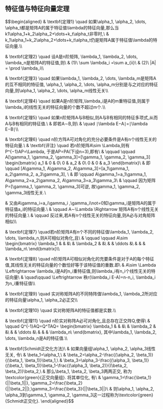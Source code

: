 ## 特征值与特征向量定理
$$\begin{aligned}
& \textbf{定理1} \quad 如果\alpha_1, \alpha_2, \dots, \alpha_t都是矩阵A的属于特征值\lambda的特征向量,那么当k1\alpha_1+k_2\alpha_2+\dots+k_t\alpha_t非零时,\\
& k_1\alpha_1+k_2\alpha_2+\dots+k_t\alpha_t仍是矩阵A属于特征值\lambda的特征向量.\\\\

& \textbf{定理2} \quad 设A是n阶矩阵, \lambda_1, \lambda_2, \dots, \lambda_n是矩阵A的特征值,则\\
& (1)\ \sum \lambda_i =\sum a_{ii}\\
& (2)\ |A| = \prod \lambda_i\\\\ 

& \textbf{定理3} \quad 如果\lambda_1, \lambda_2, \dots, \lambda_m是矩阵A的互不相同的特征值, \alpha_1, \alpha_2, \dots, \alpha_m分别是与之对应的特征向量,则\alpha_1, \alpha_2, \dots, \alpha_m线性无关\\\\

& \textbf{定理4} \quad 如果A是n阶矩阵,\lambda_i是A的m重特征值,则属于\lambda_i的线性无关的特征向量的个数不超过m个.\\\\

& \textbf{定理5} \quad 如果n阶矩阵A与B相似,则A与B有相同的特征多项式,从而A与B有相同的特征值.\\
& 即若A∼B,则\\
& \quad ∣\lambda E−A∣=∣\lambda E−B∣\\\\

& \textbf{定理6} \quad n阶方阵A可对角化的充分必要条件是A有n个线性无关的特征向量.\\
& \textbf{评注} \quad 若n阶矩阵A\sim \Lambda,则有P^{−1}AP=\Lambda, 于是AP=PA(下设n=3),即有\\
& \qquad \qquad A[\gamma_1, \gamma_2, \gamma_3]=[\gamma_1, \gamma_2, \gamma_3]
\begin{bmatrix}
a_1 & 0 & 0\\
0 & a_2 & 0\\
0 & 0 & a_3
\end{bmatrix}\\
& 即 \qquad [A\gamma_1, A\gamma_2, A\gamma_3]=[a_1\gamma_1, a_2\gamma_2, a_3\gamma_3], \\
& 即 \qquad A\gamma_1=a_1\gamma_1, A\gamma_2=a_2\gamma_2, A\gamma_3=a_3\gamma_3\\
&  \qquad 因为矩阵P=[\gamma_1, \gamma_2, \gamma_3]可逆, 故\gamma_1, \gamma_2, \gamma_3线性无关.\\

& 又由A\gamma_i=a_i\gamma_i ,\gamma_i\not=0知\gamma_i是矩阵A的属于特征值a_i的特征向量.\\
& \qquad A∼\Lambda \Rightarrow 矩阵A有n个线性无关的特征向量.\\
& \qquad 反过来,若A有n个线性无关的特征向量,则A必与对角矩阵相似\\\\

& \textbf{定理7} \quad若n阶矩阵A有n个不同的特征值\lambda_1, \lambda_2, \dots, \lambda_n,则A可相似对角化,且\\
& \qquad \qquad A\sim 
\begin{bmatrix}
\lambda_1 & & &\\
 & \lambda_2 & &\\
& & \ddots &\\
& & & \lambda_n\\
\end{bmatrix}\\\\

& \textbf{定理8} \quad n阶矩阵A可相似对角化的充要条件是对于A的每个特征值,其线性无关的特征向量的个数恰好等于该特征值的重数.即\\
& A\sim \Lambda \Leftrightarrow \lambda_i是A的n_i重特征值,则\lambda_i有n_i个线性无关的特征向量\\
& \quad\qquad \Leftrightarrow 秩r(\lambda_i E-A)=n-n_i, \lambda_i为n_i重特征值\\\\
 
& \textbf{定理9} \quad 实对称矩阵A的不同特阵值\lambda_1, \lambda_2所对应的特征向量\alpha_1, \alpha_2必正交\\\\

& \textbf{定理10} \quad 实对称矩阵A的特征值都是实数.\\\\

& \textbf{定理11} \quad n阶实对称阵A必可对角化,且总存在正交阵Q,使得\\
& \qquad Q^{-1}AQ=Q^TAQ=
\begin{bmatrix}
\lambda_1 & & &\\
 & \lambda_2 & &\\
& & \ddots &\\
& & & \lambda_n\\
\end{bmatrix}, 其中\lambda_1, \lambda_2, \dots, \lambda_n是A的特征值.\\\\

& \textbf{Schmidt正交化方法}\\
& 如果向量组\alpha_1, \alpha_2, \alpha_3线性无关, 令\\
& \beta_1=\alpha_1,\\
& \beta_2=\alpha_2-\frac{(\alpha_2, \beta_1)}{(\beta_1, \beta_1)}\beta_1,\\
& \beta_3=\alpha_3-\frac{(\alpha_3, \beta_1)}{(\beta_1, \beta_1)}\beta_1-\frac{(\alpha_3, \beta_2)}{(\beta_2, \beta_2)}\beta_2,\\
& 那么\beta_1, \beta_2, \beta_3两两正交, 称为\textcolor{green}{正交向量组}. 将其单位化, 有\\
& \gamma_1=\frac{\beta_1}{||\beta_1||}, \gamma_2=\frac{\beta_2}{||\beta_2||},\gamma_3=\frac{\beta_3}{||\beta_3||}\\
& 则\alpha_1, \alpha_2, \alpha_3到\gamma_1, \gamma_2, \gamma_3这一过程称为\textcolor{green}{Schmidt正交化}. 
\end{aligned}$$
